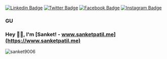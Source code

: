 [![Linkedin Badge](https://img.shields.io/badge/-sanketpatil-blue?style=flat-square&logo=Linkedin&logoColor=white&link=https://www.linkedin.com/in/sanket-patil-b4134362/)](https://www.linkedin.com/in/sanket-patil-b4134362/) [![Twitter Badge](https://img.shields.io/badge/-@sanket__patil-1ca0f1?style=flat-square&labelColor=1ca0f1&logo=twitter&logoColor=white&link=https://twitter.com/sanket__patil)](https://twitter.com/sanket__patil) [![Facebook Badge](https://img.shields.io/badge/-@____sanket____patil____-3b5998?style=flat-square&labelColor=3b5998&logo=facebook&logoColor=white&link=https://www.facebook.com/profile.php?id=100004711200725&sk=about)](https://www.facebook.com/profile.php?id=100004711200725&sk=about) [![Instagram Badge](https://img.shields.io/badge/-@____sanket____patil____-D7008A?style=flat-square&labelColor=D7008A&logo=Instagram&logoColor=white&link=https://www.instagram.com/____sanket____patil____/)](https://www.instagram.com/____sanket____patil____/)

 ### GU

### Hey 👋🏽, I'm [Sanket! - www.sanketpatil.me](https://www.sanketpatil.me)  
<p align="left"> <img src="https://komarev.com/ghpvc/?username=sanket9006" alt="sanket9006" /> </p> 

